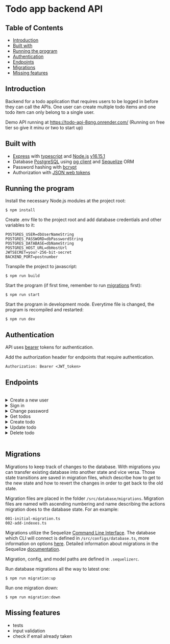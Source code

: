 # Todo app backend API

## Table of Contents

- [Introduction](#introduction)
- [Built with](#built-with)
- [Running the program](#running-the-program)
- [Authentication](#authentication)
- [Endpoints](#endpoints)
- [Migrations](#migrations)
- [Missing features](#missing-features)

## Introduction

Backend for a todo application that requires users to be logged in before they can call the APIs.
One user can create multiple todo items and one todo item can only belong to a single user.

Demo API running at https://todo-api-8qng.onrender.com/ (Running on free tier so give it minu or two to start up)

## Built with

- [Express](https://expressjs.com/) with [typescript](https://www.typescriptlang.org/) and [Node.js](https://nodejs.org/en/) [v16.15.1](https://nodejs.org/tr/blog/release/v16.15.1/)
- Database [PostgreSQL](https://www.postgresql.org/) using [pg client](https://www.npmjs.com/package/pg) and [Sequelize](https://sequelize.org/) ORM
- Password hashing with [bcrypt](https://www.npmjs.com/package/bcrypt)
- Authorization with [JSON web tokens](https://www.npmjs.com/package/jsonwebtoken)

## Running the program

Install the necessary Node.js modules at the project root:
```
$ npm install
```

Create .env file to the project root and add database credentials and other variables to it:
```
POSTGRES_USER=dbUserNameString
POSTGRES_PASSWORD=dbPasswordString
POSTGRES_DATABASE=dbNameString
POSTGRES_HOST_URL=dbHostUrl
JWTSECRET=your-256-bit-secret
BACKEND_PORT=postnumber
```

Transpile the project to javascript:
```
$ npm run build
```

Start the program (if first time, remember to run [migrations](#migrations) first):
```
$ npm run start
```

Start the program in development mode. Everytime file is changed, the program is recompiled and restarted:
```
$ npm run dev
```

## Authentication

API uses [bearer](https://datatracker.ietf.org/doc/html/rfc6750) tokens for authentication.

Add the authorization header for endpoints that require authentication.
```
Authorization: Bearer <JWT_token>
```

## Endpoints

<br>
<details>
<summary>Create a new user</summary>
<br>

Sign up as an user of the API, using email & password.

**URL** : `/api/v1/signup`

**Method** : `POST`

**Auth required** : NO

**Permissions required** : -

**Data example** :
```json
{
    "email": "myemail@email.com",
    "password": "foobar123"
}
```

### Success Responses

**Condition** : -

**Code** : `200 OK`

**Content example** :
```json
{
    "success": "new user created succesfully"
}
```

### Error Response

**Condition** : Email and/or password not send with the request.

**Code** : `400 BAD REQUEST`

**Content** :
```json
{
    "error": "email or password missing"
}
```

### Or

**Condition** : Unexpected error occurs during database call or hashing. Message can vary depending on the error.

**Code** : `500 INTERNAL SERVER ERROR`

**Content** :
```json
{
    "error": "message"
}
```

<br>
</details>


<details>
<summary>Sign in</summary>
<br>

Sign in using email & password.
The API will return the JWT token that can be used to call the APIs that follow.

**URL** : `/api/v1/signin`

**Method** : `POST`

**Auth required** : NO

**Permissions required** : -

**Data example** :
```json
{
    "email": "myemail@email.com",
    "password": "foobar123"
}
```

### Success Responses

**Condition** : -

**Code** : `200 OK`

**Content example** :
```json
{
    "success": "new user created succesfully"
}
```

### Error Response

**Condition** : Email and/or password not send with the request.

**Code** : `400 BAD REQUEST`

**Content** :
```json
{
    "error": "email or password missing"
}
```

### Or

**Condition** : Email not found.

**Code** : `404 NOT FOUND`

**Content** :
```json
{
    "error": "user with an email address {email} not found"
}
```

### Or

**Condition** : Password incorrect.

**Code** : `403 FORBIDDEN`

**Content** :
```json
{
    "error": "password incorrect"
}
```
### Or

**Condition** : Unexpected error occurs during database call or hashing. Message can vary depending on the error.

**Code** : `500 INTERNAL SERVER ERROR`

**Content** :
```json
{
    "error": "message"
}
```

<br>
</details>


<details>
<summary>Change password</summary>
<br>

Change user’s password.

**URL** : `/api/v1/changePassword`

**Method** : `PUT`

**Auth required** : YES

**Permissions required** : -

**Data example** :
```json
{
    "password": "foobar123",
    "newPassword": "123foobar"
}
```

### Success Responses

**Condition** : -

**Code** : `200 OK`

**Content example** :
```json
{
    "success": "password changed succesfully"
}
```

### Error Response

**Condition** : Current password and/or new password not send with the request.

**Code** : `400 BAD REQUEST`

**Content** :
```json
{
    "error": "current password or new password missing"
}
```

### Or

**Condition** : Authorization header not sent with the request, or invalid

**Code** : `401 UNAUTHORIZED`

**Content** :
```json
{
    "error": "authorization token missing or invalid"
}
```

### Or

**Condition** : Current password and new password are equal.

**Code** : `400 BAD REQUEST`

**Content** :
```json
{
    "error": "new password cannot be same as current password"
}
```

### Or

**Condition** : User with an id not found.

**Code** : `404 NOT FOUND`

**Content** :
```json
{
    "error": "user with an id {userId} not found"
}
```

### Or

**Condition** : Current password incorrect.

**Code** : `403 FORBIDDEN`

**Content** :
```json
{
    "error": "current password incorrect"
}
```

### Or

**Condition** : Unexpected error occurs during database call or hashing. Message can vary depending on the error.

**Code** : `500 INTERNAL SERVER ERROR`

**Content** :
```json
{
    "error": "message"
}
```

<br>
</details>


<details>
<summary>Get todos</summary>
<br>

Get a list of todo items.

**URL** : `/api/v1/todos?status=[status]`

**URL Query parameters** : status=[string] status query param can be included to return only items of specific status. If not present, return all items.

**Method** : `GET`

**Auth required** : YES

**Permissions required** : -

**Data example** : -

### Success Responses

**Condition** : -

**Code** : `200 OK`

**Content example** :
```json
[
    {
        "id": 1,
        "name": "name of the todo 1",
        "description": "description for this todo",
        "status": "NOTSTARTED",
        "createdAt": "2022-12-29T12:28:39.892Z",
        "updatedAt": "2022-12-29T12:28:39.892Z",
        "userId": 1
    },
    {
        "id": 2,
        "name": "name of the todo 2",
        "description": "description for this todo",
        "status": "COMPLETED",
        "createdAt": "2022-12-29T12:29:32.767Z",
        "updatedAt": "2022-12-29T12:29:32.767Z",
        "userId": 2
    },
    {
        "id": 3,
        "name": "name of the todo 3",
        "description": "description for this todo",
        "status": "ONGOING",
        "createdAt": "2022-12-29T12:29:35.857Z",
        "updatedAt": "2022-12-29T12:29:35.857Z",
        "userId": 3
    }
]
```

### Error Response

**Condition** : Status is in the query params but is not one of the available status values: NOTSTARTED, ONGOING, or COMPLETED

**Code** : `400 BAD REQUEST`

**Content** :
```json
{
    "error": "incorrect status value, must be one of 'NOTSTARTED', 'ONGOING', 'COMPLETED'"
}
```

### Or

**Condition** : Authorization header not sent with the request, or invalid

**Code** : `401 UNAUTHORIZED`

**Content** :
```json
{
    "error": "authorization token missing or invalid"
}
```

### Or

**Condition** : No todos found.

**Code** : `404 NOT FOUND`

**Content** :
```json
{
    "error": "no todos found"
}
```

### Or

**Condition** : Unexpected error occurs during database call or hashing. Message can vary depending on the error.

**Code** : `500 INTERNAL SERVER ERROR`

**Content** :
```json
{
    "error": "message"
}
```

<br>
</details>


<details>
<summary>Create todo</summary>
<br>

Create a new todo item. Name and status must be send with the request. Description is optional.
Status must be one of following: NOTSTARTED, ONGOING, or COMPLETED.

**URL** : `/api/v1/todos`

**Method** : `POST`

**Auth required** : YES

**Permissions required** : -

**Data example** :
```json
{
    "name": "name of the todo 1",
    "description": "description for this todo",
    "status": "NOTSTARTED",
}

```

### Success Responses

**Condition** : -

**Code** : `200 OK`

**Content example** :
```json
{
    "id": 1,
    "name": "name of the todo 1",
    "description": "description for this todo",
    "status": "NOTSTARTED",
    "createdAt": "2022-12-29T12:28:39.892Z",
    "updatedAt": "2022-12-29T12:28:39.892Z",
    "userId": 1
}
```

### Error Response

**Condition** : Name and/or status not send with the request.

**Code** : `400 BAD REQUEST`

**Content** :
```json
{
    "error": "name or status missing"
}
```

### Or

**Condition** : Authorization header not sent with the request, or invalid

**Code** : `401 UNAUTHORIZED`

**Content** :
```json
{
    "error": "authorization token missing or invalid"
}
```

### Or

**Condition** : Status is sent but is not one of the available status values: NOTSTARTED, ONGOING, or COMPLETED

**Code** : `400 BAD REQUEST`

**Content** :
```json
{
    "error": "incorrect status value, must be one of 'NOTSTARTED', 'ONGOING', 'COMPLETED'"
}
```

### Or

**Condition** : Unexpected error occurs during database call or hashing. Message can vary depending on the error.

**Code** : `500 INTERNAL SERVER ERROR`

**Content** :
```json
{
    "error": "message"
}
```

<br>
</details>


<details>
<summary>Update todo</summary>
<br>

Update a todo item.
Status must be one of following: NOTSTARTED, ONGOING, or COMPLETED.
Name, description, and status are optional.

**URL** : `/api/v1/todos/:id`

**Method** : `PUT`

**Auth required** : YES

**Permissions required** : Must be the owner of the todo.

**Data example** :
```json
{
    "name": "update this todo",
    "description": "description for this todo that is being updated",
    "status": "COMPLETED",
}

```

### Success Responses

**Condition** : -

**Code** : `200 OK`

**Content example** :
```json
{
    "id": 1,
    "name": "update this todo",
    "description": "description for this todo that is being updated",
    "status": "COMPLETED",
    "createdAt": "2022-12-29T12:28:39.892Z",
    "updatedAt": "2022-12-30T12:28:39.892Z",
    "userId": 1
}
```

### Error Response

**Condition** : Status is sent but is not one of the available status values: NOTSTARTED, ONGOING, or COMPLETED

**Code** : `400 BAD REQUEST`

**Content** :
```json
{
    "error": "incorrect status value, must be one of 'NOTSTARTED', 'ONGOING', 'COMPLETED'"
}
```

### Or

**Condition** : Authorization header not sent with the request, or invalid

**Code** : `401 UNAUTHORIZED`

**Content** :
```json
{
    "error": "authorization token missing or invalid"
}
```

### Or

**Condition** : Todo with an id not found.

**Code** : `404 NOT FOUND`

**Content** :
```json
{
    "error": "todo with an id {id} not found"
}
```

### Or

**Condition** : User is not the owner of the todo.

**Code** : `401 UNAUTHORIZED`

**Content** :
```json
{
    "error": "you are not the owner of todo id {id}"
}
```

### Or

**Condition** : Unexpected error occurs during database call or hashing. Message can vary depending on the error.

**Code** : `500 INTERNAL SERVER ERROR`

**Content** :
```json
{
    "error": "message"
}
```

<br>
</details>


<details>
<summary>Delete todo</summary>
<br>

Delete a todo item.

**URL** : `/api/v1/todos/:id`

**URL Parameters** : id=[integer] where id is the ID of the todo on the server.

**Method** : `DELETE`

**Auth required** : YES

**Permissions required** : Must be the owner of the todo.

**Data example** : -

### Success Responses

**Condition** : -

**Code** : `200 OK`

**Content example** : -

### Error Response

**Condition** : Todo id missing.

**Code** : `400 BAD REQUEST`

**Content** :
```json
{
    "error": "todo id missing"
}
```

### Or

**Condition** : Authorization header not sent with the request, or invalid

**Code** : `401 UNAUTHORIZED`

**Content** :
```json
{
    "error": "authorization token missing or invalid"
}
```

### Or

**Condition** : Todo with an id not found.

**Code** : `404 NOT FOUND`

**Content** :
```json
{
    "error": "todo with an id {id} not found"
}
```

### Or

**Condition** : User is not the owner of the todo.

**Code** : `401 UNAUTHORIZED`

**Content** :
```json
{
    "error": "you are not the owner of todo id {id}"
}
```

### Or

**Condition** : Unexpected error occurs during database call or hashing. Message can vary depending on the error.

**Code** : `500 INTERNAL SERVER ERROR`

**Content** :
```json
{
    "error": "message"
}
```

<br>
</details>
<br>

## Migrations

Migrations to keep track of changes to the database. With migrations
you can transfer existing database into another state and vice versa.
Those state transitions are saved in migration files, which describe
how to get to the new state and how to revert the changes in order
to get back to the old state.

Migration files are placed in the folder `/src/database/migrations`.
Migration files are named with ascending numbering and name describing
the actions migration does to the database state. For an example:
```
001-initial-migration.ts
002-add-indexes.ts
```

Migrations utilize the Sequelize [Command Line Interface](https://github.com/sequelize/cli).
The database which CLI will connect is defined in `/src/configs/database.ts`,
more information on options [here](https://github.com/sequelize/cli/blob/main/docs/README.md).
Detailed information about migrations in the Sequelize
[documentation](https://sequelize.org/docs/v6/other-topics/migrations/).

Migration, config, and model paths are defined in `.sequelizerc`.

Run database migrations all the way to latest one:
```
$ npm run migration:up
```

Run one migration down:
```
$ npm run migration:down
```

## Missing features

- tests
- input validation
- check if email already taken
